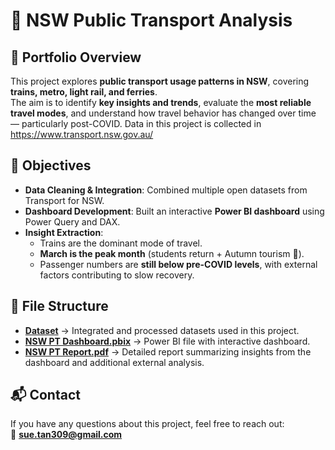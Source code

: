 # 🚉 NSW Public Transport Analysis  

## 📌 Portfolio Overview  
This project explores **public transport usage patterns in NSW**, covering **trains, metro, light rail, and ferries**.  
The aim is to identify **key insights and trends**, evaluate the **most reliable travel modes**, and understand how travel behavior has changed over time — particularly post-COVID. Data in this project is collected in https://www.transport.nsw.gov.au/  

## 🎯 Objectives  
- **Data Cleaning & Integration**: Combined multiple open datasets from Transport for NSW.  
- **Dashboard Development**: Built an interactive **Power BI dashboard** using Power Query and DAX.  
- **Insight Extraction**:  
  - Trains are the dominant mode of travel.  
  - **March is the peak month** (students return + Autumn tourism 🍂).  
  - Passenger numbers are **still below pre-COVID levels**, with external factors contributing to slow recovery.  

## 📂 File Structure  
- [**Dataset**](https://github.com/SueTan309/NSW-Public-Transport-Analysis-/tree/master/Dataset) → Integrated and processed datasets used in this project.  
- [**NSW PT Dashboard.pbix**](https://github.com/SueTan309/NSW-Public-Transport-Analysis-/blob/master/NSW%20PT%20Dashboard%20.pbix) → Power BI file with interactive dashboard.  
- [**NSW PT Report.pdf**](https://github.com/SueTan309/NSW-Public-Transport-Analysis-/blob/master/NSW%20PT%20Report%20.pdf) → Detailed report summarizing insights from the dashboard and additional external analysis.  

## 📬 Contact  
If you have any questions about this project, feel free to reach out:  
📧 **sue.tan309@gmail.com**
